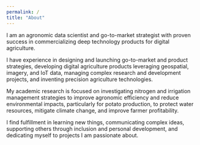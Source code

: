 ```yaml
---
permalink: /
title: "About"
---
```


I am an agronomic data scientist and go-to-market strategist with proven success in commercializing deep technology products for digital agriculture.

I have experience in designing and launching go-to-market and product strategies, developing digital agriculture products leveraging geospatial, imagery, and IoT data, managing complex research and development projects, and inventing precision agriculture technologies.

My academic research is focused on investigating nitrogen and irrigation management strategies to improve agronomic efficiency and reduce environmental impacts, particularly for potato production, to protect water resources, mitigate climate change, and improve farmer profitability.

I find fulfillment in learning new things, communicating complex ideas, supporting others through inclusion and personal development, and dedicating myself to projects I am passionate about.